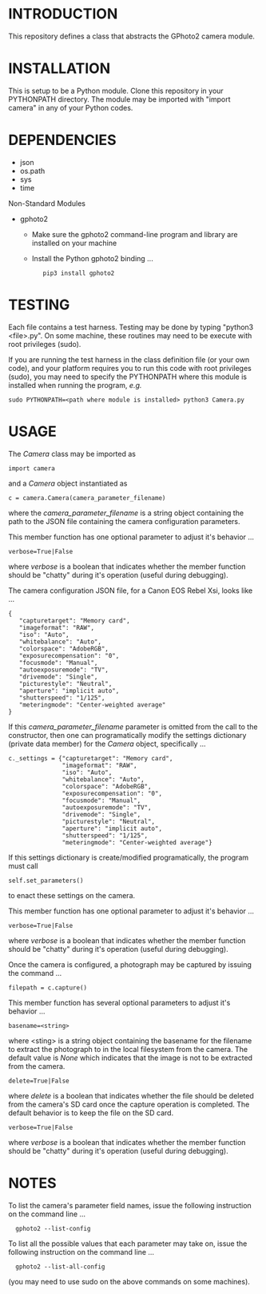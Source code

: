 # INTRODUCTION #
This repository defines a class that abstracts the GPhoto2 camera module.

# INSTALLATION #
This is setup to be a Python module.  Clone this repository in your PYTHONPATH directory.  The module may be imported with "import camera" in any of your Python codes.

# DEPENDENCIES #
* json
* os.path
* sys
* time

Non-Standard Modules
* gphoto2

   * Make sure the gphoto2 command-line program and library are installed on your machine
   * Install the Python gphoto2 binding ...

            pip3 install gphoto2

# TESTING #
Each file contains a test harness.  Testing may be done by typing "python3 \<file\>.py".  On some machine, these routines may need to be execute with root privileges (sudo).

If you are running the test harness in the class definition file (or your own code), and your platform requires you to run this code with root privileges (sudo), you may need to specify the PYTHONPATH where this module is installed when running the program, *e.g.*

    sudo PYTHONPATH=<path where module is installed> python3 Camera.py

# USAGE #
The *Camera* class may be imported as

    import camera

and a *Camera* object instantiated as

    c = camera.Camera(camera_parameter_filename)

where the *camera\_parameter\_filename* is a string object containing the path to the JSON file containing the camera configuration parameters.

This member function has one optional parameter to adjust it's behavior ...

    verbose=True|False

where *verbose* is a boolean that indicates whether the member function should be "chatty" during it's operation (useful during debugging).

The camera configuration JSON file, for a Canon EOS Rebel Xsi, looks like ... 

    {
       "capturetarget": "Memory card",
       "imageformat": "RAW",
       "iso": "Auto",
       "whitebalance": "Auto",
       "colorspace": "AdobeRGB",
       "exposurecompensation": "0",
       "focusmode": "Manual",
       "autoexposuremode": "TV",
       "drivemode": "Single",
       "picturestyle": "Neutral",
       "aperture": "implicit auto",
       "shutterspeed": "1/125",
       "meteringmode": "Center-weighted average"
    }

If this *camera\_parameter\_filename* parameter is omitted from the call to the constructor, then one can programatically modify the settings dictionary (private data member) for the *Camera* object, specifically ...

    c._settings = {"capturetarget": "Memory card",
                   "imageformat": "RAW",
                   "iso": "Auto",
                   "whitebalance": "Auto",
                   "colorspace": "AdobeRGB",
                   "exposurecompensation": "0",
                   "focusmode": "Manual",
                   "autoexposuremode": "TV",
                   "drivemode": "Single",
                   "picturestyle": "Neutral",
                   "aperture": "implicit auto",
                   "shutterspeed": "1/125",
                   "meteringmode": "Center-weighted average"}

If this settings dictionary is create/modified programatically, the program must call 

    self.set_parameters()

to enact these settings on the camera.

This member function has one optional parameter to adjust it's behavior ...

    verbose=True|False

where *verbose* is a boolean that indicates whether the member function should be "chatty" during it's operation (useful during debugging).

Once the camera is configured, a photograph may be captured by issuing the command ...

    filepath = c.capture()

This member function has several optional parameters to adjust it's behavior ...

    basename=<string>

where \<sting\> is a string object containing the basename for the filename to extract the photograph to in the local filesystem from the camera.  The default value is *None* which indicates that the image is not to be extracted from the camera.

    delete=True|False

where *delete* is a boolean that indicates whether the file should be deleted from the camera's SD card once the capture operation is completed.  The default behavior is to keep the file on the SD card.

    verbose=True|False

where *verbose* is a boolean that indicates whether the member function should be "chatty" during it's operation (useful during debugging).

# NOTES #
To list the camera's parameter field names, issue the following instruction on the command line ...

      gphoto2 --list-config

To list all the possible values that each parameter may take on, issue the following instruction on the command line ...

      gphoto2 --list-all-config

(you may need to use sudo on the above commands on some machines).